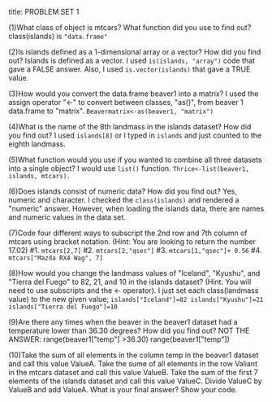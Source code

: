 title: PROBLEM SET 1

(1)What class of object is mtcars? What function did you use to find out? class(islands) is `"data.frame"`

(2)Is islands defined as a 1-dimensional array or a vector? How did you find out? Islands is defined as a vector. I used `is(islands, "array")` code that gave a FALSE answer. Also, I used `is.vector(islands)` that gave a TRUE value.

(3)How would you convert the data.frame beaver1 into a matrix? I used the assign operator "<-" to convert between classes, "as()", from beaver 1 data.frame to "matrix". `Beavermatrix<-as(beaver1, "matrix")`

(4)What is the name of the 8th landmass in the islands dataset? How did you find out? I used `islands[8]` or I typed in `islands` and just counted to the eighth landmass.

(5)What function would you use if you wanted to combine all three datasets into a single object? I would use `list()` function. `Thrice<-list(beaver1, islands, mtcars).`

(6)Does islands consist of numeric data? How did you find out? Yes, numeric and character. I checked the `class(islands)` and rendered a "numeric" answer. However, when loading the islands data, there are names and numeric values in the data set.

(7)Code four different ways to subscript the 2nd row and 7th column of mtcars using bracket notation. (Hint: You are looking to return the number 17.02) #1. `mtcars[2,7]` #2. `mtcars[2,"qsec"]` #3. `mtcars[1,"qsec"]+ 0.56` #4. `mtcars["Mazda RX4 Wag", 7]`

(8)How would you change the landmass values of "Iceland", "Kyushu", and "Tierra del Fuego" to 82, 21, and 10 in the islands dataset? (Hint: You will need to use subscripts and the <- operator). I just set each class(landmass value) to the new given value; `islands["Iceland"]=82 islands["Kyushu"]=21 islands["Tierra del Fuego"]=10`

(9)Are there any times when the beaver in the beaver1 dataset had a temperature lower than 36.30 degrees? How did you find out?
NOT THE ANSWER: range(beaver1["temp"] >36.30) range(beaver1["temp"])

(10)Take the sum of all elements in the column temp in the beaver1 dataset and call this value ValueA. Take the sume of all elements in the row Valiant in the mtcars dataset and call this value ValueB. Take the sum of the first 7 elements of the islands dataset and call this value ValueC. Divide ValueC by ValueB and add ValueA. What is your final answer? Show your code.


